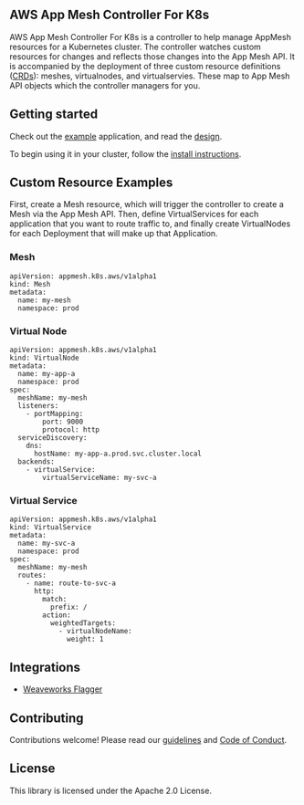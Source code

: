 ## AWS App Mesh Controller For K8s

AWS App Mesh Controller For K8s is a controller to help manage AppMesh resources for a Kubernetes cluster.  The controller watches custom resources for changes and reflects those changes into the App Mesh API. It is accompanied by the deployment of three custom resource definitions ([CRDs](https://kubernetes.io/docs/concepts/extend-kubernetes/api-extension/custom-resources/)): meshes, virtualnodes, and virtualservies.  These map to App Mesh API objects which the controller managers for you. 

## Getting started

Check out the [example](docs/example.md) application, and read the [design](docs/design.md).

To begin using it in your cluster, follow the [install instructions](docs/install.md).

## Custom Resource Examples

First, create a Mesh resource, which will trigger the controller to create a Mesh via the App Mesh API.  Then, define VirtualServices for each application that you want to route traffic to, and finally create VirtualNodes for each Deployment that will make up that Application.

### Mesh

    apiVersion: appmesh.k8s.aws/v1alpha1
    kind: Mesh
    metadata:
      name: my-mesh
      namespace: prod

### Virtual Node

    apiVersion: appmesh.k8s.aws/v1alpha1
    kind: VirtualNode
    metadata:
      name: my-app-a
      namespace: prod
    spec:
      meshName: my-mesh
      listeners:
        - portMapping:
            port: 9000
            protocol: http
      serviceDiscovery:
        dns:
          hostName: my-app-a.prod.svc.cluster.local
      backends:
        - virtualService:
            virtualServiceName: my-svc-a

### Virtual Service

    apiVersion: appmesh.k8s.aws/v1alpha1
    kind: VirtualService
    metadata:
      name: my-svc-a
      namespace: prod
    spec:
      meshName: my-mesh
      routes:
        - name: route-to-svc-a
          http:
            match:
              prefix: /
            action:
              weightedTargets:
                - virtualNodeName: 
                  weight: 1


## Integrations

* [Weaveworks Flagger](https://github.com/weaveworks/flagger)

## Contributing

Contributions welcome!  Please read our [guidelines](CONTRIBUTING.md) and [Code of Conduct](CODE_OF_CONDUCT.md).

## License

This library is licensed under the Apache 2.0 License. 
